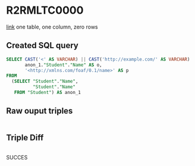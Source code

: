 # R2RMLTC0000
[link](https://www.w3.org/TR/rdb2rdf-test-cases/#R2RMLTC0000)
one table, one column, zero rows

## Created SQL query
```sql
SELECT CAST('<' AS VARCHAR) || CAST('http://example.com/' AS VARCHAR) || replace(replace(replace(replace(replace(replace(CAST(anon_1."Student"."Name" AS VARCHAR), ' ', '%20'), '/', '%2F'), '(', '%28'), ')', '%29'), ',', '%2C'), ':', '%3A') || CAST('>' AS VARCHAR) AS s,
       anon_1."Student"."Name" AS o,
       '<http://xmlns.com/foaf/0.1/name>' AS p
FROM
  (SELECT "Student"."Name",
          "Student"."Name"
   FROM "Student") AS anon_1
```

## Raw ouput triples
```

```

## Triple Diff
```diff

```

SUCCES